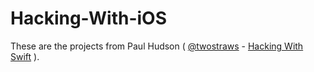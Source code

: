 # Hacking-With-iOS

These are the projects from Paul Hudson ( [@twostraws](https://twitter.com/twostraws) - [Hacking With Swift](https://www.hackingwithswift.com) ).
